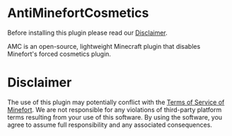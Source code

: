 # AntiMinefortCosmetics
Before installing this plugin please read our <a href="https://github.com/TuinboonDev/AntiMinefortCosmetics/tree/main#disclaimer">Disclaimer</a>.

AMC is an open-source, lightweight Minecraft plugin that disables Minefort's forced cosmetics plugin.

# Disclaimer

The use of this plugin may potentially conflict with the <a href="https://minefort.com/terms-of-service">Terms of Service of Minefort</a>. We are not responsible for any violations of third-party platform terms resulting from your use of this software. By using the software, you agree to assume full responsibility and any associated consequences.

